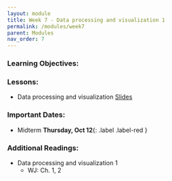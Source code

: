 ```yaml
---
layout: module
title: Week 7 - Data processing and visualization 1 
permalink: /modules/week7
parent: Modules
nav_order: 7
---
```


### Learning Objectives:


### Lessons:
* Data processing and visualization [Slides]()

### Important Dates:
* Midterm **Thursday, Oct 12**{: .label .label-red }

### Additional Readings:
* Data processing and visualization 1 
    * WJ: Ch. 1, 2


